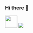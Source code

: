 ### Hi there 👋
<img width="40px" src="https://cdn.jsdelivr.net/gh/devicons/devicon/icons/react/react-original-wordmark.svg"/>
<img src="https://github-readme-stats.vercel.app/api?username=Guy0851&show_icons=true&theme=radical"/>


<!--
**Guy0851/Guy0851** is a ✨ _special_ ✨ repository because its `README.md` (this file) appears on your GitHub profile.

Here are some ideas to get you started:

- 🔭 I’m currently working on ...
- 👯 I’m looking to collaborate on ...
- 🤔 I’m looking for help with ...
- 🌱 I’m currently learning ...
- 💬 Ask me about ...
- 📫 How to reach me: ...
- 😄 Pronouns: ...
- ⚡ Fun fact: ...
-->
